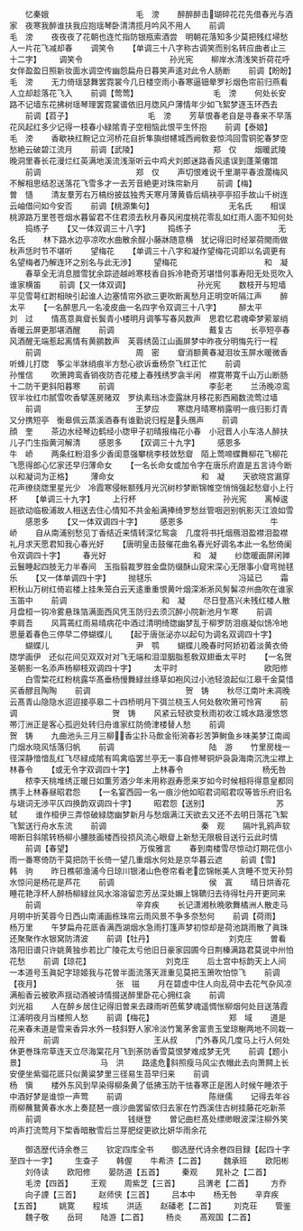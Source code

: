<!-- { "loadSidebar": true } -->
　　忆秦娥　　　　　　　　　　　毛　滂
　　醉醉醉击瑚碎花花先借春光与酒家　夜寒我醉谁扶我应抱瑶琴卧清清揽月吟风不用人
　　前调　　　　　　　　　　　　毛　滂
　　夜夜夜了花朝也连忙指防银瓶索酒尝　明朝花落知多少莫把残红埽愁人一片花飞减却春
　　调笑令
　　【单调三十八字称古调笑而别名转应曲者止三十二字】
　　调笑令　　　　　　　　　　　孙光宪
　　柳岸水清浅笑折荷花呼女伴盈盈日照新妆面水调空传幽怨扁舟日暮笑声逺对此令人肠断
　　前调【盼盼】　　　　　　　　　　毛　滂
　　无力倚瑶瑟舞罢霓裳今几日楼空雨小春寒逼钿晕罗衫烟色帘前归燕看人立却趁落花飞入
　　前调【莺莺】　　　　　　　　　　毛　滂
　　何处长安路不记墙东花拂树瑶琴理罢霓裳谱依旧月牎风户薄情年少如飞絮梦逐玉环西去
　　前调【苕子】　　　　　　　　　　毛　滂
　　芳草恨春老自是寻春来不早落花风起红多少记得一枝春小緑隂青子空相恼此恨平生怀抱
　　前调【泰娘】　　　　　　　　　　毛　滂
　　香歇袂红黦记立河桥花自折隼旟绀幰城西阙敎妾惊鸿回雪铜驼春梦空愁絶云破碧江流月
　　前调【武陵】　　　　　　　　　　郑　仅
　　烟暖武陵晚洞里春长花漫烂红英满地溪流浅渐听云中鸡犬刘郎迷路香风逺误到蓬莱僊馆
　　前调　　　　　　　　　　　　郑　仅
　　声切恨难说千里潮平春浪濶梅风不解相思结忍送落花飞雪多才一去芳音絶更对珠帘新月
　　前调【梅】　　　　　　　　　　　曽　慥
　　清友羣芳右万槁纷披兹独秀天寒月薄黄昏后缟袂亭亭招手故山千树连云岫借问如今安否
　　前调【桃源集句】　　　　　　　　　　无名氏
　　相误桃源路万里苍苍烟水暮留君不住君须去秋月春风闲度桃花零乱如红雨人面不知何处
　　捣练子
　　【又一体双调三十八字】
　　捣练子　　　　　　　　　　　无名氏
　　林下路水边亭凉吹水曲散余酲小藤牀随意横　犹记得旧时经翠荷閙雨做秋声恁时节不堪听
　　望梅花
　　【单调三十八字和凝作望梅花词即以名调更有名望梅者乃解连环之别名与此无渉】
　　望梅花　　　　　　　　　　　和　凝
　　春草全无消息腊雪犹余踪迹越岭寒枝香自拆冷艳奇芳堪惜何事寿阳无处觅吹入谁家横笛
　　前调【又一体双调】　　　　　　　　　孙光宪
　　数枝开与短墙平见雪萼红跗相映引起谁人边塞情帘外欲三更吹断离愁月正明空听隔江声
　　醉太平
　　【一名醉思凡一名凌皮曲一名四字令双调三十八字】
　　醉太平　　　　　　　　　　　刘　过
　　情髙意眞睂长鬓青小楼明月调筝写春风数声　思君忆君魂牵梦萦翠绡香暖云屏更那堪酒醒
　　前调　　　　　　　　　　　　戴复古
　　长亭短亭春风酒醒无端惹起离情有黄鹂数声　芙蓉绣茵江山画屏梦中昨夜分明悔先行一程
　　前调　　　　　　　　　　　　周　密
　　睂消额黄春凝泪妆玉屏水暖微香听蜂儿打牎　筝尘半牀绡痕半方愁心欲诉垂杨奈飞红正忙
　　前调　　　　　　　　　　　　孙惟信
　　吹箫跨鸾香销夜防杏花楼上春残绣罗衾半闲　襟寛帯寛千山万山断肠十二防干更斜阳暮寒
　　前调　　　　　　　　　　　　李彭老
　　兰汤晚凉鸾钗半妆红巾腻雪吹香擘莲房赌双　罗纨素珰冰壶露牀月移花影西厢数流莺过墙
　　前调　　　　　　　　　　　　王梦应
　　寒牎月晴寒梢露明一痕归影灯青又分携短亭　衡皋佩云蒸溪酒春有谁勤说归程是头鴈声
　　前调　　　　　　　　　　　　顔　奎
　　茶边水经琴边鹤经小牎甲子初晴报梅花小春　小冠晋人小车洛人醉扶儿子门生指黄河解清
　　感恩多
　　【双调三十九字】
　　感恩多　　　　　　　　　　　牛　峤
　　两条红粉泪多少香闺意强攀桃李枝敛愁睂　陌上莺啼蝶舞柳花飞柳花飞愿得郎心忆家还早归薄命女
　　【一名长命女或加令字在唐乐府直是五言诗今断以和凝词为正格】
　　薄命女　　　　　　　　　　　和　凝
　　天欲晓宫漏穿花声缭绕牎里星光少　冷霞寒侵帐额残月光沉树杪梦断锦帷空悄悄强起愁睂小上行杯
　　【单调三十九字】
　　上行杯　　　　　　　　　　　孙光宪
　　离棹逡廵欲动临极浦故人相送去住心情知不共金船满捧绮罗愁丝管咽迥别帆影灭江浪如雪
　　感恩多
　　【又一体双调四十字】
　　感恩多　　　　　　　　　　　牛　峤
　　自从南浦别愁见丁香结近来情转深忆鸳衾　几度将书托烟鴈泪盈襟泪盈襟礼月求天愿君知我心春光好
　　【唐明皇击鼓催花曲名春光好调名本此一名愁倚阑令双调四十字】
　　春光好　　　　　　　　　　　和　凝
　　纱牎暖画屏闲亸云鬟睡起四肢无力半春间　玉指翦裁罗胜金盘防缀酥山窥宋深心无限事小睂弯抛毬乐
　　【又一体单调四十字】
　　抛毬乐　　　　　　　　　　　冯延已
　　霜积秋山万树红倚岩楼上挂朱笼白云天逺重重恨黄叶烟深淅淅风髣髴凉州曲吹在谁家玉笛中
　　前调　　　　　　　　　　　　和　凝
　　尽日登髙兴未残红楼人散月盘桓一钩冷雾悬珠箔满面西风凭玉防归去须沉醉小院新池月乍寒
　　前调　　　　　　　　　　　　李肩吾
　　风罥蔫红雨易晴病花中酒过清明绮牎幽梦乱于柳罗防泪痕凝似饧冷地思量着春色三停早二停蝴蝶儿
　　【起于唐张泌亦以起句为调名双调四十字】
　　蝴蝶儿　　　　　　　　　　　尹　鹗
　　蝴蝶儿晚春时阿娇初着淡黄衣倚牎学画伊　还似花间见双双对对飞无端和泪湿胭脂惹敎双翅垂太平时
　　【一名贺圣朝影一名添声杨柳枝双调四十字】
　　太平时　　　　　　　　　　　欧阳修
　　白雪棃花红粉桃露华髙垂杨慢舞緑丝绦草如袍风过小池轻浪起似江皋千金莫惜买香醪且陶陶
　　前调　　　　　　　　　　　　贺　铸
　　秋尽江南叶未凋晚云髙青山隐隐水迢迢接亭皋二十四桥明月下弭兰桡玉人何处敎吹箫可怜宵
　　前调　　　　　　　　　　　　贺　铸
　　风紧云轻欲变秋雨初收江城水路漫悠悠帯汀洲正是客心孤迥处转归舟谁家红防倚津楼替人愁
　　前调　　　　　　　　　　　　贺　铸
　　九曲池头三月三柳香尘扑马歕金衔涴春衫苦笋鲥鱼乡味美梦江南阊门烟水晓风恬落归帆
　　前调　　　　　　　　　　　　陆　游
　　竹里房栊一径深静愔愔乱红飞尽緑成隂有鸣禽临罢兰亭无一事自修琴铜炉袅袅海南沉洗尘襟上林春令
　　【或无令字双调四十字】
　　上林春令　　　　　　　　　　杨旡咎
　　秾李天桃堆绣正暖日如薫芳酒少年未用称遐寿愿来岁如今时候相将得意皇都同携手上林春昼昭君怨
　　【一名宴西园一名一痕沙他如昭君词昭君叹等皆乐府旧名与塡词无渉平仄四换韵双调四十字】
　　昭君怨【送别】　　　　　　　　　苏　轼
　　谁作桓伊三弄惊破緑牎幽梦新月与愁烟满江天欲去又还不去明日落花飞絮飞絮送行舟水东流
　　前调　　　　　　　　　　　　秦　观
　　隔叶乳鸦声软啼断日斜隂转杨柳小腰肢画楼西役损风流心眼睂上新愁无限极目送行云此时情
　　前调【春望】　　　　　　　　　万俟雅言
　　春到南楼雪尽惊动灯期花信小雨一番寒倚防干莫把防干长倚一望几重烟水何处是京华暮云遮
　　前调【雪】　　　　　　　　　　　韩　驹
　　昨日樵邨渔浦今日琼川银渚山色卷帘看老峦锦帐美人贪睡不觉天孙剪水惊问是杨花是芦花
　　前调　　　　　　　　　　　　侯　寘
　　晴日烘香花睡花艳浮杯人醉杨柳緑丝风水溶溶留恋芳丛深处嬾上锦韀归去待得牡丹开更同来
　　前调　　　　　　　　　　　　辛弃疾
　　长记潇湘秋晩歌舞橘洲人散走马月明中折芙蓉今日西山南浦画栋珠帘云雨风景不争多奈愁何
　　前调【荷雨】　　　　　　　　　　杨万里
　　午梦扁舟花厎香满西湖烟水急雨打篷声梦初惊却是荷池跳雨散了眞珠还聚聚作水银窝防清波
　　前调【牡丹】　　　　　　　　　　刘克庄
　　曽看洛阳旧谱只许姚黄独歩若比广陵花太亏他旧日豪家园圃今日荆榛满路君莫说中州怕花愁
　　前调【琼花】　　　　　　　　　　刘克庄
　　后土宫中标韵天上人间一本道号玉眞妃字琼姬我与花曽半面流落天涯重见莫把玉箫吹怕惊飞
　　前调【夜月】　　　　　　　　　　张　镃
　　月在碧虚中住人向乱荷中去花气杂风凉满船香云被歌声揺动酒被诗情掇送醉里卧花心拥红衾
　　前调　　　　　　　　　　　　刘光祖
　　人在醉乡居住记得旧曽来去疎雨听芭蕉梦魂遥惆怅柳烟何处目送落霞江浦明夜月当楼照人愁
　　前调【梅花】　　　　　　　　　　郑　域
　　道是花来春未道是雪来香异水外一枝斜野人家冷淡竹篱茅舍富贵玉堂琼榭两地不同栽一般开
　　前调　　　　　　　　　　　　王从叔
　　门外春风几度马上行人何处休更巻珠帘草连天立尽海棠花月飞到荼防香雪莫恨梦难成梦无凭
　　前调【题小景】　　　　　　　　　　马　洪
　　路逺危斜照瘦马风尘衣帽此去向萧闗上长安便坐紫骝花厎只似黄粱梦里三径易生苔早归来
　　前调　　　　　　　　　　　杨　愼
　　楼外东风到早染得柳条黄了低拂玉防干怯春寒正是困人时候午睡浓于中酒好梦是谁惊一声莺
　　前调　　　　　　　　　　　陈继儒
　　记得去年谷雨柳蘸鵞黄春水水上奏琵琶一痕沙曲罢留侬归去家在竹西溪住古树挂藤花吃新茶
　　前调　　　　　　　　　　　钱继登
　　曽记曲栏髙处缥缈眼波深注柳外笑吟声打流莺月下棃香暗散雪后兰芽肥绽更欲比妍华雨余花

　　御选歴代诗余巻三
　　钦定四库全书
　　御选歴代诗余巻四目録【起四十字至四十一字】
　　生查子
　　韩偓
　　牛希济【二首】
　　魏承班
　　欧阳彬
　　刘侍读
　　欧阳修
　　晏防道【五首】
　　秦观
　　晁补之【二首】
　　毛滂【四首】
　　王观
　　周紫芝【三首】
　　吕渭老【二首】
　　方乔
　　向子諲【三首】
　　赵师侠【三首】
　　吕本中
　　杨无咎
　　辛弃疾【五首】
　　姚寛
　　程垓
　　洪适
　　赵磻老【二首】
　　刘克荘
　　管鉴
　　魏子敬
　　岳珂
　　陆游【二首】
　　杨炎
　　髙观国【二首】
